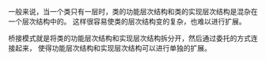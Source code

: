 一般来说，当一个类只有一层时，类的功能层次结构和类的实现层次结构是混杂在一个层次结构中的。
这样很容易使类的层次结构变的复杂，也难以进行扩展。

桥接模式就是将类的功能层次结构和实现层次结构拆分开，然后通过委托的方式连接起来，
使得功能层次结构和实现层次结构可以进行单独的扩展。

